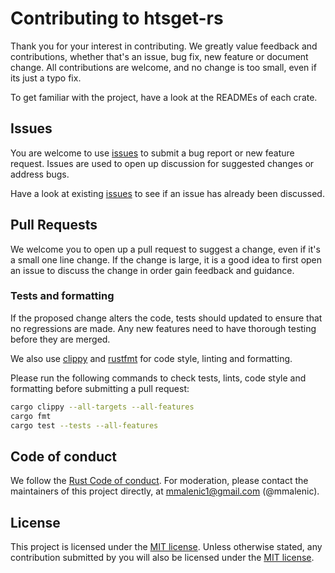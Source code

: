 # Contributing to htsget-rs

Thank you for your interest in contributing. We greatly value feedback and contributions, whether that's
an issue, bug fix, new feature or document change. All contributions are welcome, and no change is too small, even if
its just a typo fix.

To get familiar with the project, have a look at the READMEs of each crate.

## Issues

You are welcome to use [issues] to submit a bug report or new feature request. Issues are used to open up discussion for
suggested changes or address bugs.

Have a look at existing [issues] to see if an issue has already been discussed.

[issues]: https://github.com/umccr/htsget-rs/issues

## Pull Requests
 
We welcome you to open up a pull request 
to suggest a change, even if it's a small one line change. If the change is large, it is a good idea to first open an 
issue to discuss the change in order gain feedback and guidance.

### Tests and formatting

If the proposed change alters the code, tests should updated to ensure that no regressions are made. Any new features 
need to have thorough testing before they are merged. 

We also use [clippy] and [rustfmt] for code style, linting and formatting.

Please run the following commands to check tests, lints, code style and formatting before submitting a pull request:

```sh
cargo clippy --all-targets --all-features
cargo fmt
cargo test --tests --all-features
```

[clippy]: https://github.com/rust-lang/rust-clippy
[rustfmt]: https://github.com/rust-lang/rustfmt

## Code of conduct

We follow the [Rust Code of conduct][rust-code-of-conduct]. For moderation, please contact the maintainers of this
project directly, at mmalenic1@gmail.com (@mmalenic).

[rust-code-of-conduct]: https://www.rust-lang.org/policies/code-of-conduct
[@mmalenic]: https://github.com/mmalenic

## License

This project is licensed under the [MIT license][license]. Unless otherwise stated, any contribution submitted 
by you will also be licensed under the [MIT license][license].

[license]: LICENSE